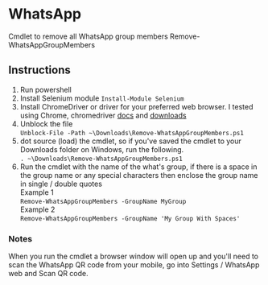# WhatsApp

Cmdlet to remove all WhatsApp group members
Remove-WhatsAppGroupMembers

## Instructions
1. Run powershell
2. Install Selenium module
`Install-Module Selenium`
3. Install ChromeDriver or driver for your preferred web browser. I tested using Chrome, chromedriver [docs](https://chromedriver.chromium.org/getting-started) and [downloads](https://chromedriver.chromium.org/downloads)
4. Unblock the file\
`Unblock-File -Path ~\Downloads\Remove-WhatsAppGroupMembers.ps1`
5. dot source (load) the cmdlet, so if you've saved the cmdlet to your Downloads folder on Windows, run the following.\
`. ~\Downloads\Remove-WhatsAppGroupMembers.ps1`
6. Run the cmdlet with the name of the what's group, if there is a space in the group name or any special characters then enclose the group name in single / double quotes\
Example 1\
`Remove-WhatsAppGroupMembers -GroupName MyGroup`\
Example 2\
`Remove-WhatsAppGroupMembers -GroupName 'My Group With Spaces'`

### Notes
When you run the cmdlet a browser window will open up and you'll need to scan the WhatsApp QR code from your mobile, go into Settings / WhatsApp web and Scan QR code.
